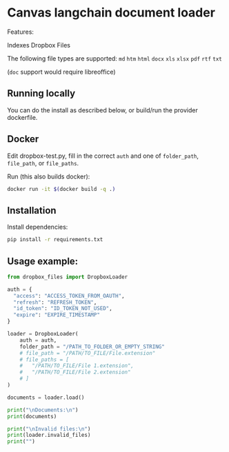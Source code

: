 # Canvas langchain document loader

Features:

Indexes Dropbox Files

The following file types are supported:
  `md` `htm` `html` `docx` `xls` `xlsx` `pdf` `rtf` `txt`

(`doc` support would require libreoffice)

## Running locally

You can do the install as described below, or build/run the provider dockerfile.

## Docker

Edit dropbox-test.py, fill in the correct `auth` and one of `folder_path`, `file_path`, or `file_paths`.

Run (this also builds docker):

```bash
docker run -it $(docker build -q .)
```

## Installation

Install dependencies:

```bash
pip install -r requirements.txt
```

## Usage example:

```python
from dropbox_files import DropboxLoader

auth = {
  "access": "ACCESS_TOKEN_FROM_OAUTH",
  "refresh": "REFRESH_TOKEN",
  "id_token": "ID_TOKEN_NOT_USED",
  "expire": "EXPIRE_TIMESTAMP"
}

loader = DropboxLoader(
	auth = auth,
	folder_path = "/PATH_TO_FOLDER_OR_EMPTY_STRING"
	# file_path = "/PATH/TO_FILE/File.extension"
	# file_paths = [
	# 	"/PATH/TO_FILE/File 1.extension",
	# 	"/PATH/TO_FILE/File 2.extension"
	# ]
)

documents = loader.load()

print("\nDocuments:\n")
print(documents)

print("\nInvalid files:\n")
print(loader.invalid_files)
print("")
```